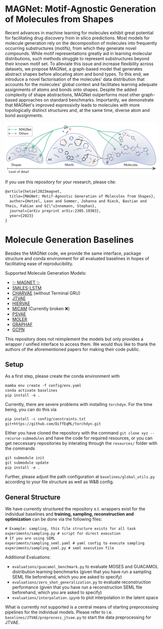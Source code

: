 # MAGNet: Motif-Agnostic Generation of Molecules from Shapes
Recent advances in machine learning for molecules exhibit great potential for facilitating drug discovery from in silico predictions. Most models for molecule generation rely on the decomposition of molecules into frequently occurring substructures (motifs), from which they generate novel compounds. While motif representations greatly aid in learning molecular distributions, such methods struggle to represent substructures beyond their known motif set. To alleviate this issue and increase flexibility across datasets, we propose MAGNet, a graph-based model that generates abstract shapes before allocating atom and bond types. To this end, we introduce a novel factorisation of the molecules' data distribution that accounts for the molecules' global context and facilitates learning adequate assignments of atoms and bonds onto shapes. Despite the added complexity of shape abstractions, MAGNet outperforms most other graph-based approaches on standard benchmarks. Importantly, we demonstrate that MAGNet's improved expressivity leads to molecules with more topologically distinct structures and, at the same time, diverse atom and bond assignments.

![](MAGNet.png)

If you use this repository for your research, please cite:
```
@article{hetzel2023magnet,
  title={MAGNet: Motif-Agnostic Generation of Molecules from Shapes},
  author={Hetzel, Leon and Sommer, Johanna and Rieck, Bastian and Theis, Fabian and G{\"u}nnemann, Stephan},
  journal={arXiv preprint arXiv:2305.19303},
  year={2023}
}
```


# Molecule Generation Baselines
Besides the MAGNet code, we provide the same interface, package structure and conda environment for all evaluated baselines in hopes of facilitating ease of reproducibility.

Supported Molecule Generation Models:
- [✨ MAGNET ✨](https://arxiv.org/abs/2305.19303)
- [SMILES-LSTM](https://arxiv.org/abs/1701.01329)
- [CHARVAE](https://arxiv.org/pdf/1610.02415.pdf) (without Terminal GRU)
- [JTVAE](https://arxiv.org/abs/1802.04364)
- [HIERVAE](https://arxiv.org/pdf/2002.03230.pdf)
- [MICAM](https://arxiv.org/pdf/2302.01129.pdf) (Currently broken ❌)
- [PSVAE](https://arxiv.org/abs/2106.15098)
- [MOLER](https://arxiv.org/abs/2103.03864)
- [GRAPHAF](https://proceedings.neurips.cc/paper_files/paper/2018/file/d60678e8f2ba9c540798ebbde31177e8-Paper.pdf)
- [GCPN](https://arxiv.org/pdf/2001.09382.pdf)

This repository does not reimplement the models but only provides a wrapper / unified interface to access them. We would thus like to thank the authors of the aforementioned papers for making their code public.

## Setup

As a first step, please create the conda environment with
```
mamba env create -f config/env.yaml
conda activate baselines
pip install -e .
```

Currently, there are severe problems with installing `torchdyn`. For the time being, you can do this via
```
pip install -c config/constraints.txt git+https://github.com/DiffEqML/torchdyn.git
```

Either you have cloned the repository with the command `git clone xyz --recurse-submodules` and have the code for required resources, or you can get neccessary repositories by interating through the `resources/` folder with the commands 
```
git submodule init
git submodule update
pip install -e .
```

Further, please adjust the path configuration at  `baselines/global_utils.py` according to your file structure as well as W&B config.

## General Structure

We have currently structured the repository s.t. wrappers exist for the individual baselines and **training, sampling, reconstruction and optimization** can be done via the following files:

```
# Example: sampling, this file structure exists for all task
experiments/sampling.py # script for direct execution
# If you are using SEML
experiments/sampling_seml.yaml # yaml config to execute sampling
experiments/sampling_seml.py # seml execution file
```

Additional Evaluations:
- `evaluations/guacamol_benchmark.py` to evaluate MOSES and GUACAMOL distribution learning benchmarks (given that you have run a sampling SEML file beforehand, which you are asked to specify)
- `evaluations/zero_shot_generalization.py` to evaluate reconstruction performance (given that you have run a reconstruction SEML file beforehand, which you are asked to specify)
- `evaluations/interpolation.ipynb` to plot interpolation in the latent space

What is currently not supported is a central means of starting preprocessing pipelines for the individual models. Please refer to i.e. `baselines/JTVAE/preprocess_jtvae.py` to start the data preprocessing for JTVAE.